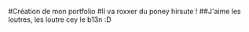 #Création de mon portfolio
#Il va roxxer du poney hirsute !
##J'aime les loutres, les loutre cey le b13n :D
